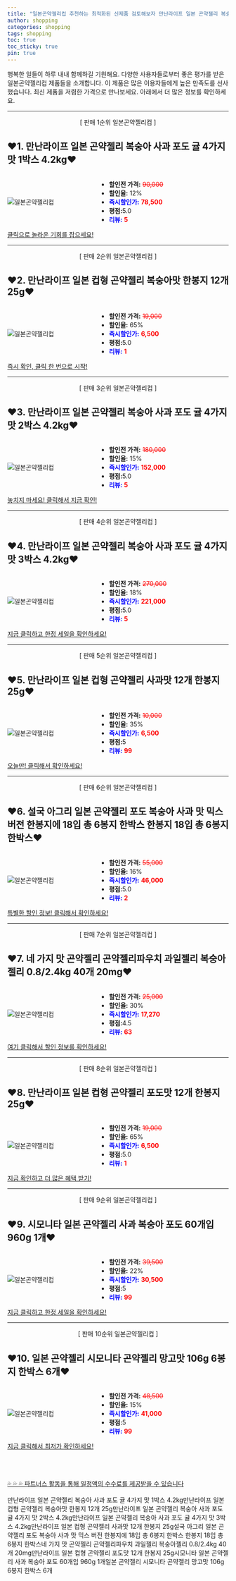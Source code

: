```yaml
---
title: "일본곤약젤리컵 추천하는 최적화된 신제품 검토해보자 만난라이프 일본 곤약젤리 복숭아 사과"
author: shopping
categories: shopping
tags: shopping
toc: true
toc_sticky: true
pin: true
---
```

행복한 일들이 하루 내내 함께하길 기원해요. 다양한 사용자들로부터 좋은 평가를 받은 일본곤약젤리컵 제품들을 소개합니다. 이 제품은 많은 이용자들에게 높은 만족도를 선사했습니다. 최신 제품을 저렴한 가격으로 만나보세요. 아래에서 더 많은 정보를 확인하세요.

---
<p class="toplist" style="margin: 0 auto; display: block; width: fit-content;">[ 판매 1순위 일본곤약젤리컵 ]</p>

<h2><strong>❤️1. 만난라이프 일본 곤약젤리 복숭아 사과 포도 귤 4가지 맛 1박스 4.2kg❤️</strong></h2>

<div style="display: flex; align-items: center;">
    <div style="flex: 0.4;">
        <img src="https://thumbnail8.coupangcdn.com/thumbnails/remote/230x230ex/image/vendor_inventory/d61f/afd28924f52a70e9eeb0e2bc12c94b961455948e1e87ad5a12b89793a0f5.jpg" alt="일본곤약젤리컵" style="max-width: 100%;">
    </div>
    <div style="flex: 0.6; margin-left: 10px;">
        <ul>
            <li><strong>할인전 가격:</strong> <del style="color: red;">90,000</del></li>
            <li><strong>할인율:</strong> 12%</li>
            <li><span style='color:blue'><strong>즉시할인가:</strong></span> <span style='color:red'><strong>78,500</strong></span></li>
            <li><strong>평점:</strong>5.0</li>
            <li><span style='color:blue'><strong>리뷰:</strong></span> <span style='color:red'><strong>5</strong></span></li>
        </ul>
    </div>
</div>
<div class="center">
    <a href="https://selin100587.github.io?lptag=AF9450613&subid=githubio&pageKey=8115958932&traceid=V0-153&itemId=23009168424&vendorItemId=90788692358" class="myButton">
        클릭으로 놀라운 기회를 잡으세요!
    </a>
</div>


---
<p class="toplist" style="margin: 0 auto; display: block; width: fit-content;">[ 판매 2순위 일본곤약젤리컵 ]</p>

<h2><strong>❤️2. 만난라이프 일본 컵형 곤약젤리 복숭아맛 한봉지 12개 25g❤️</strong></h2>

<div style="display: flex; align-items: center;">
    <div style="flex: 0.4;">
        <img src="https://thumbnail6.coupangcdn.com/thumbnails/remote/230x230ex/image/vendor_inventory/e757/27294cb0701128b0c58a6ba6178db244d353bce1a77fbafbe0bb4c2e2e83.png" alt="일본곤약젤리컵" style="max-width: 100%;">
    </div>
    <div style="flex: 0.6; margin-left: 10px;">
        <ul>
            <li><strong>할인전 가격:</strong> <del style="color: red;">19,000</del></li>
            <li><strong>할인율:</strong> 65%</li>
            <li><span style='color:blue'><strong>즉시할인가:</strong></span> <span style='color:red'><strong>6,500</strong></span></li>
            <li><strong>평점:</strong>5.0</li>
            <li><span style='color:blue'><strong>리뷰:</strong></span> <span style='color:red'><strong>1</strong></span></li>
        </ul>
    </div>
</div>
<div class="center">
    <a href="https://selin100587.github.io?lptag=AF9450613&subid=githubio&pageKey=8243641122&traceid=V0-153&itemId=23366877052&vendorItemId=90397135126" class="myButton">
        즉시 확인, 클릭 한 번으로 시작!
    </a>
</div>


---
<p class="toplist" style="margin: 0 auto; display: block; width: fit-content;">[ 판매 3순위 일본곤약젤리컵 ]</p>

<h2><strong>❤️3. 만난라이프 일본 곤약젤리 복숭아 사과 포도 귤 4가지 맛 2박스 4.2kg❤️</strong></h2>

<div style="display: flex; align-items: center;">
    <div style="flex: 0.4;">
        <img src="https://thumbnail8.coupangcdn.com/thumbnails/remote/230x230ex/image/vendor_inventory/d61f/afd28924f52a70e9eeb0e2bc12c94b961455948e1e87ad5a12b89793a0f5.jpg" alt="일본곤약젤리컵" style="max-width: 100%;">
    </div>
    <div style="flex: 0.6; margin-left: 10px;">
        <ul>
            <li><strong>할인전 가격:</strong> <del style="color: red;">180,000</del></li>
            <li><strong>할인율:</strong> 15%</li>
            <li><span style='color:blue'><strong>즉시할인가:</strong></span> <span style='color:red'><strong>152,000</strong></span></li>
            <li><strong>평점:</strong>5.0</li>
            <li><span style='color:blue'><strong>리뷰:</strong></span> <span style='color:red'><strong>5</strong></span></li>
        </ul>
    </div>
</div>
<div class="center">
    <a href="https://selin100587.github.io?lptag=AF9450613&subid=githubio&pageKey=8115958932&traceid=V0-153&itemId=23764319289&vendorItemId=90788692378" class="myButton">
        놓치지 마세요! 클릭해서 지금 확인!
    </a>
</div>


---
<p class="toplist" style="margin: 0 auto; display: block; width: fit-content;">[ 판매 4순위 일본곤약젤리컵 ]</p>

<h2><strong>❤️4. 만난라이프 일본 곤약젤리 복숭아 사과 포도 귤 4가지 맛 3박스 4.2kg❤️</strong></h2>

<div style="display: flex; align-items: center;">
    <div style="flex: 0.4;">
        <img src="https://thumbnail8.coupangcdn.com/thumbnails/remote/230x230ex/image/vendor_inventory/d61f/afd28924f52a70e9eeb0e2bc12c94b961455948e1e87ad5a12b89793a0f5.jpg" alt="일본곤약젤리컵" style="max-width: 100%;">
    </div>
    <div style="flex: 0.6; margin-left: 10px;">
        <ul>
            <li><strong>할인전 가격:</strong> <del style="color: red;">270,000</del></li>
            <li><strong>할인율:</strong> 18%</li>
            <li><span style='color:blue'><strong>즉시할인가:</strong></span> <span style='color:red'><strong>221,000</strong></span></li>
            <li><strong>평점:</strong>5.0</li>
            <li><span style='color:blue'><strong>리뷰:</strong></span> <span style='color:red'><strong>5</strong></span></li>
        </ul>
    </div>
</div>
<div class="center">
    <a href="https://selin100587.github.io?lptag=AF9450613&subid=githubio&pageKey=8115958932&traceid=V0-153&itemId=23764319287&vendorItemId=90788692368" class="myButton">
        지금 클릭하고 한정 세일을 확인하세요!
    </a>
</div>


---
<p class="toplist" style="margin: 0 auto; display: block; width: fit-content;">[ 판매 5순위 일본곤약젤리컵 ]</p>

<h2><strong>❤️5. 만난라이프 일본 컵형 곤약젤리 사과맛 12개 한봉지 25g❤️</strong></h2>

<div style="display: flex; align-items: center;">
    <div style="flex: 0.4;">
        <img src="https://thumbnail7.coupangcdn.com/thumbnails/remote/230x230ex/image/vendor_inventory/4e20/17fa136d7bde74dbc0d9f528802668584fd9460885acd4d6560a68f58705.png" alt="일본곤약젤리컵" style="max-width: 100%;">
    </div>
    <div style="flex: 0.6; margin-left: 10px;">
        <ul>
            <li><strong>할인전 가격:</strong> <del style="color: red;">10,000</del></li>
            <li><strong>할인율:</strong> 35%</li>
            <li><span style='color:blue'><strong>즉시할인가:</strong></span> <span style='color:red'><strong>6,500</strong></span></li>
            <li><strong>평점:</strong>5</li>
            <li><span style='color:blue'><strong>리뷰:</strong></span> <span style='color:red'><strong>99</strong></span></li>
        </ul>
    </div>
</div>
<div class="center">
    <a href="https://selin100587.github.io?lptag=AF9450613&subid=githubio&pageKey=8176619568&traceid=V0-153&itemId=23367034788&vendorItemId=90397317985" class="myButton">
        오늘만! 클릭해서 확인하세요!
    </a>
</div>


---
<p class="toplist" style="margin: 0 auto; display: block; width: fit-content;">[ 판매 6순위 일본곤약젤리컵 ]</p>

<h2><strong>❤️6. 설국 아그리 일본 곤약젤리 포도 복숭아 사과 맛 믹스 버전 한봉지에 18입 총 6봉지 한박스 한봉지 18입 총 6봉지 한박스❤️</strong></h2>

<div style="display: flex; align-items: center;">
    <div style="flex: 0.4;">
        <img src="https://thumbnail9.coupangcdn.com/thumbnails/remote/230x230ex/image/vendor_inventory/9a48/0d6df831132365e8dcb42679b44c26abba4ad31acee739509b6409cec0b1.png" alt="일본곤약젤리컵" style="max-width: 100%;">
    </div>
    <div style="flex: 0.6; margin-left: 10px;">
        <ul>
            <li><strong>할인전 가격:</strong> <del style="color: red;">55,000</del></li>
            <li><strong>할인율:</strong> 16%</li>
            <li><span style='color:blue'><strong>즉시할인가:</strong></span> <span style='color:red'><strong>46,000</strong></span></li>
            <li><strong>평점:</strong>5.0</li>
            <li><span style='color:blue'><strong>리뷰:</strong></span> <span style='color:red'><strong>2</strong></span></li>
        </ul>
    </div>
</div>
<div class="center">
    <a href="https://selin100587.github.io?lptag=AF9450613&subid=githubio&pageKey=7675268844&traceid=V0-153&itemId=20485944565&vendorItemId=87564690362" class="myButton">
        특별한 할인 정보! 클릭해서 확인하세요!
    </a>
</div>


---
<p class="toplist" style="margin: 0 auto; display: block; width: fit-content;">[ 판매 7순위 일본곤약젤리컵 ]</p>

<h2><strong>❤️7. 네 가지 맛 곤약젤리 곤약젤리파우치 과일젤리 복숭아젤리 0.8/2.4kg 40개 20mg❤️</strong></h2>

<div style="display: flex; align-items: center;">
    <div style="flex: 0.4;">
        <img src="https://thumbnail7.coupangcdn.com/thumbnails/remote/230x230ex/image/vendor_inventory/1df0/51a060e01a18096016227655dc9f38a79825f29fc4a28e7ec21d0bcfe47f.jpg" alt="일본곤약젤리컵" style="max-width: 100%;">
    </div>
    <div style="flex: 0.6; margin-left: 10px;">
        <ul>
            <li><strong>할인전 가격:</strong> <del style="color: red;">25,000</del></li>
            <li><strong>할인율:</strong> 30%</li>
            <li><span style='color:blue'><strong>즉시할인가:</strong></span> <span style='color:red'><strong>17,270</strong></span></li>
            <li><strong>평점:</strong>4.5</li>
            <li><span style='color:blue'><strong>리뷰:</strong></span> <span style='color:red'><strong>63</strong></span></li>
        </ul>
    </div>
</div>
<div class="center">
    <a href="https://selin100587.github.io?lptag=AF9450613&subid=githubio&pageKey=7999956224&traceid=V0-153&itemId=22275296456&vendorItemId=90637869571" class="myButton">
        여기 클릭해서 할인 정보를 확인하세요!
    </a>
</div>


---
<p class="toplist" style="margin: 0 auto; display: block; width: fit-content;">[ 판매 8순위 일본곤약젤리컵 ]</p>

<h2><strong>❤️8. 만난라이프 일본 컵형 곤약젤리 포도맛 12개 한봉지 25g❤️</strong></h2>

<div style="display: flex; align-items: center;">
    <div style="flex: 0.4;">
        <img src="https://thumbnail6.coupangcdn.com/thumbnails/remote/230x230ex/image/vendor_inventory/88c4/0b4248ae118cd065c4c602e8a803fb07d16826b0962aa5db08cc7684e693.png" alt="일본곤약젤리컵" style="max-width: 100%;">
    </div>
    <div style="flex: 0.6; margin-left: 10px;">
        <ul>
            <li><strong>할인전 가격:</strong> <del style="color: red;">19,000</del></li>
            <li><strong>할인율:</strong> 65%</li>
            <li><span style='color:blue'><strong>즉시할인가:</strong></span> <span style='color:red'><strong>6,500</strong></span></li>
            <li><strong>평점:</strong>5.0</li>
            <li><span style='color:blue'><strong>리뷰:</strong></span> <span style='color:red'><strong>1</strong></span></li>
        </ul>
    </div>
</div>
<div class="center">
    <a href="https://selin100587.github.io?lptag=AF9450613&subid=githubio&pageKey=8176587700&traceid=V0-153&itemId=23366797043&vendorItemId=90396955669" class="myButton">
        지금 확인하고 더 많은 혜택 받기!
    </a>
</div>


---
<p class="toplist" style="margin: 0 auto; display: block; width: fit-content;">[ 판매 9순위 일본곤약젤리컵 ]</p>

<h2><strong>❤️9. 시모니타 일본 곤약젤리 사과 복숭아 포도 60개입 960g 1개❤️</strong></h2>

<div style="display: flex; align-items: center;">
    <div style="flex: 0.4;">
        <img src="https://thumbnail10.coupangcdn.com/thumbnails/remote/230x230ex/image/vendor_inventory/9b5f/498b16fd36c4e86428589aff16764d371642464a5a0944b2110e0f0d4d50.png" alt="일본곤약젤리컵" style="max-width: 100%;">
    </div>
    <div style="flex: 0.6; margin-left: 10px;">
        <ul>
            <li><strong>할인전 가격:</strong> <del style="color: red;">39,500</del></li>
            <li><strong>할인율:</strong> 22%</li>
            <li><span style='color:blue'><strong>즉시할인가:</strong></span> <span style='color:red'><strong>30,500</strong></span></li>
            <li><strong>평점:</strong>5</li>
            <li><span style='color:blue'><strong>리뷰:</strong></span> <span style='color:red'><strong>99</strong></span></li>
        </ul>
    </div>
</div>
<div class="center">
    <a href="https://selin100587.github.io?lptag=AF9450613&subid=githubio&pageKey=7663075175&traceid=V0-153&itemId=20420736785&vendorItemId=87502317247" class="myButton">
        지금 클릭하고 한정 세일을 확인하세요!
    </a>
</div>


---
<p class="toplist" style="margin: 0 auto; display: block; width: fit-content;">[ 판매 10순위 일본곤약젤리컵 ]</p>

<h2><strong>❤️10. 일본 곤약젤리 시모니타 곤약젤리 망고맛 106g 6봉지 한박스 6개❤️</strong></h2>

<div style="display: flex; align-items: center;">
    <div style="flex: 0.4;">
        <img src="https://thumbnail9.coupangcdn.com/thumbnails/remote/230x230ex/image/vendor_inventory/41f0/8d6130ad393e69a30a0f5451d38c2bcedd72d1b71e31216032da01b40eab.png" alt="일본곤약젤리컵" style="max-width: 100%;">
    </div>
    <div style="flex: 0.6; margin-left: 10px;">
        <ul>
            <li><strong>할인전 가격:</strong> <del style="color: red;">48,500</del></li>
            <li><strong>할인율:</strong> 15%</li>
            <li><span style='color:blue'><strong>즉시할인가:</strong></span> <span style='color:red'><strong>41,000</strong></span></li>
            <li><strong>평점:</strong>5</li>
            <li><span style='color:blue'><strong>리뷰:</strong></span> <span style='color:red'><strong>99</strong></span></li>
        </ul>
    </div>
</div>
<div class="center">
    <a href="https://selin100587.github.io?lptag=AF9450613&subid=githubio&pageKey=7675253982&traceid=V0-153&itemId=20485857688&vendorItemId=87564609859" class="myButton">
        지금 클릭해서 최저가 확인하세요!
    </a>
</div>

<br><br><br>[💦 💦 💦 파트너스 활동을 통해 일정액의 수수료를 제공받을 수 있습니다](https://link.coupang.com/a/bcpT2c)<br><br>만난라이프 일본 곤약젤리 복숭아 사과 포도 귤 4가지 맛 1박스 4.2kg만난라이프 일본 컵형 곤약젤리 복숭아맛 한봉지 12개 25g만난라이프 일본 곤약젤리 복숭아 사과 포도 귤 4가지 맛 2박스 4.2kg만난라이프 일본 곤약젤리 복숭아 사과 포도 귤 4가지 맛 3박스 4.2kg만난라이프 일본 컵형 곤약젤리 사과맛 12개 한봉지 25g설국 아그리 일본 곤약젤리 포도 복숭아 사과 맛 믹스 버전 한봉지에 18입 총 6봉지 한박스 한봉지 18입 총 6봉지 한박스네 가지 맛 곤약젤리 곤약젤리파우치 과일젤리 복숭아젤리 0.8/2.4kg 40개 20mg만난라이프 일본 컵형 곤약젤리 포도맛 12개 한봉지 25g시모니타 일본 곤약젤리 사과 복숭아 포도 60개입 960g 1개일본 곤약젤리 시모니타 곤약젤리 망고맛 106g 6봉지 한박스 6개